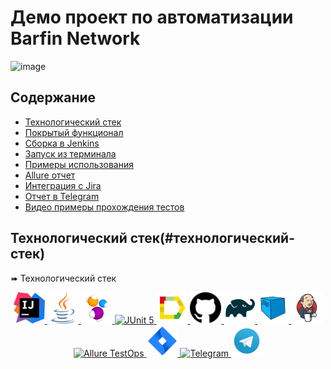 # Демо проект по автоматизации Barfin Network

<img width="1433" alt="image" src="https://github.com/frion13/barfin-project/assets/112623336/3d558273-f19f-47a3-8475-673934069a2e">

## Содержание

- [Технологический стек](#технологический-стек)
- [Покрытый функционал](#покрытый-функционал)
- [Сборка в Jenkins](#сборка-в-jenkins)
- [Запуск из терминала](#запуск-из-терминала)
- [Примеры использования](#примеры-использования)
- [Allure отчет](#allure-отчет)
- [Интеграция с Jira](#интеграция-с-jira)
- [Отчет в Telegram](#отчет-в-telegram)
- [Видео примеры прохождения тестов](#видео-примеры-прохождения-тестов)


## Технологический стек(#технологический-стек)


➠ Технологический стек

<p align="center">
  <a href="https://www.jetbrains.com/idea/">
    <img src="img/logo/Idea.svg" width="50" height="50" alt="IntelliJ IDEA"/>
  </a>
  <a href="https://www.oracle.com/java/">
    <img src="img/logo/Java.svg" width="50" height="50" alt="Java"/>
  </a>
  <a href="https://selenide.org/">
    <img src="img/logo/Selenide.svg" width="50" height="50" alt="Selenide"/>
  </a>
   <a href="https://junit.org/junit5/">
    <img src="img/logo/JUnit5.svg" width="50" height="50" alt="JUnit 5"/>
  </a>
  <a href="https://qameta.io/">
    <img src="img/logo/Allure.svg" width="50" height="50" alt="Allure"/>
  </a>
  <a href="https://github.com/">
    <img src="img/logo/GitHub.svg" width="50" height="50" alt="GitHub"/>
  </a>
  <a href="https://gradle.org/">
    <img src="img/logo/Gradle.svg" width="50" height="50" alt="Gradle"/>
  </a>
  <a href="https://aerokube.com/selenoid/">
    <img src="img/logo/Selenoid.svg" width="50" height="50" alt="Selenoid"/>
  </a>
  <a href="https://www.jenkins.io/">
    <img src="img/logo/Jenkins.svg" width="50" height="50" alt="Jenkins"/>
  </a>
  <a href="https://qameta.io/testops">
    <img src="img/logo/AllureTestOps.svg" width="50" height="50" alt="Allure TestOps"/>
  </a>
  <a href="https://www.atlassian.com/software/jira">
    <img src="img/logo/Jira.svg" width="50" height="50" alt="Jira"/>
  </a>
  <a href="https://rest-assured.io/">
    <img src="img/logo/RestAssured.svg" width="50" height="50" alt="Telegram"/>
  </a>
   <a href="https://web.telegram.org">
    <img src="img/logo/telegram.svg" width="50" height="50" alt="RestAssured"/>
  </a>
</p>



